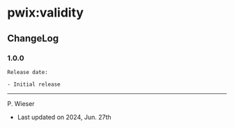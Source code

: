 # pwix:validity

## ChangeLog

### 1.0.0

    Release date:

    - Initial release

---
P. Wieser
- Last updated on 2024, Jun. 27th
